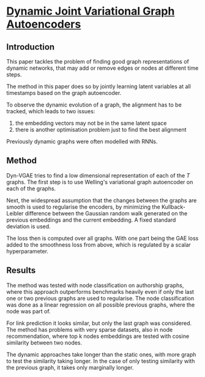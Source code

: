 # [Dynamic Joint Variational Graph Autoencoders](https://arxiv.org/pdf/1910.01963.pdf)
## Introduction
This paper tackles the problem of finding good graph representations of dynamic networks, that may add or remove edges or nodes at different time steps.

The method in this paper does so by jointly learning latent variables at all timestamps based on the graph autoencoder.

To observe the dynamic evolution of a graph, the alignment has to be tracked, which leads to two issues:
1. the embedding vectors may not be in the same latent space
1. there is another optimisation problem just to find the best alignment

Previously dynamic graphs were often modelled with RNNs.
## Method
Dyn-VGAE tries to find a low dimensional representation of each of the *T* graphs. The first step is to use Welling's variational graph autoencoder on each of the graphs.

Next, the widespread assumption that the changes between the graphs are smooth is used to regularise the encoders, by minimizing the Kullback-Leibler difference between the Gaussian random walk generated on the previous embeddings and the current embedding. A fixed standard deviation is used.

The loss then is computed over all graphs. With one part being the GAE loss added to the smoothness loss from above, which is regulated by a scalar hyperparameter.
## Results
The method was tested with node classification on authorship graphs, where this approach outperforms benchmarks heavily even if only the last one or two previous graphs are used to regularise. The node classification was done as a linear regression on all possible previous graphs, where the node was part of.

For link prediction it looks similar, but only the last graph was considered. The method has problems with very sparse datasets, also in node recommendation, where top k nodes embeddings are tested with cosine similarity between two nodes.

The dynamic approaches take longer than the static ones, with more graph to test the similarity taking longer. In the case of only testing similarity with the previous graph, it takes only marginally longer.